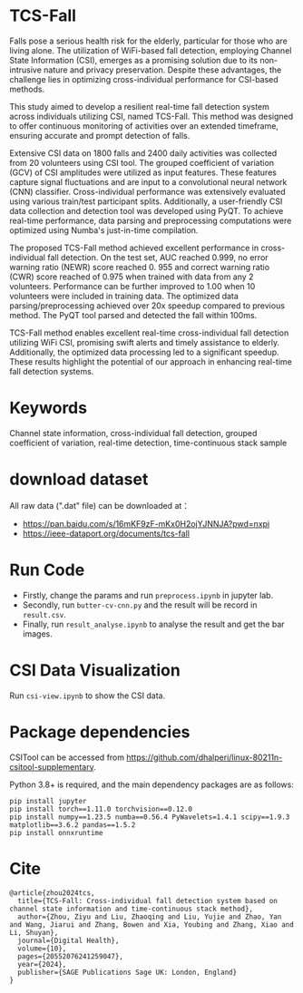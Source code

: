 # TCS-Fall
Falls pose a serious health risk for the elderly, particular for those who are living alone. The utilization of WiFi-based fall detection, employing Channel State Information (CSI), emerges as a promising solution due to its non-intrusive nature and privacy preservation. Despite these advantages, the challenge lies in optimizing cross-individual performance for CSI-based methods. 

This study aimed to develop a resilient real-time fall detection system across individuals utilizing CSI, named TCS-Fall. This method was designed to offer continuous monitoring of activities over an extended timeframe, ensuring accurate and prompt detection of falls. 

Extensive CSI data on 1800 falls and 2400 daily activities was collected from 20 volunteers using CSI tool. The grouped coefficient of variation (GCV) of CSI amplitudes were utilized as input features. These features capture signal fluctuations and are input to a convolutional neural network (CNN) classifier. Cross-individual performance was extensively evaluated using various train/test participant splits. Additionally, a user-friendly CSI data collection and detection tool was developed using PyQT. To achieve real-time performance, data parsing and preprocessing computations were optimized using Numba's just-in-time compilation.

The proposed TCS-Fall method achieved excellent performance in cross-individual fall detection. On the test set, AUC reached 0.999, no error warning ratio (NEWR) score reached 0. 955 and correct warning ratio (CWR) score reached of 0.975 when trained with data from any 2 volunteers. Performance can be further improved to 1.00 when 10 volunteers were included in training data. The optimized data parsing/preprocessing achieved over 20x speedup compared to previous method. The PyQT tool parsed and detected the fall within 100ms.

TCS-Fall method enables excellent real-time cross-individual fall detection utilizing WiFi CSI, promising swift alerts and timely assistance to elderly. Additionally, the optimized data processing led to a significant speedup. These results highlight the potential of our approach in enhancing real-time fall detection systems.

# Keywords
Channel state information, cross-individual fall detection, grouped coefficient of variation, real-time detection, time-continuous stack sample

# download dataset
All raw data (".dat" file) can be downloaded at：
* https://pan.baidu.com/s/16mKF9zF-mKx0H2ojYJNNJA?pwd=nxpi
* https://ieee-dataport.org/documents/tcs-fall

# Run Code
* Firstly, change the params and run ```preprocess.ipynb``` in jupyter lab.
* Secondly, run ```butter-cv-cnn.py``` and the result will be record in ```result.csv```.
* Finally, run ```result_analyse.ipynb``` to analyse the result and get the bar images.

# CSI Data Visualization
Run ```csi-view.ipynb``` to show the CSI data.

# Package dependencies
CSITool can be accessed from https://github.com/dhalperi/linux-80211n-csitool-supplementary.

Python 3.8+ is required, and the main dependency packages are as follows:
```
pip install jupyter
pip install torch==1.11.0 torchvision==0.12.0
pip install numpy==1.23.5 numba==0.56.4 PyWavelets=1.4.1 scipy==1.9.3 matplotlib==3.6.2 pandas==1.5.2
pip install onnxruntime
```

# Cite
```
@article{zhou2024tcs,
  title={TCS-Fall: Cross-individual fall detection system based on channel state information and time-continuous stack method},
  author={Zhou, Ziyu and Liu, Zhaoqing and Liu, Yujie and Zhao, Yan and Wang, Jiarui and Zhang, Bowen and Xia, Youbing and Zhang, Xiao and Li, Shuyan},
  journal={Digital Health},
  volume={10},
  pages={20552076241259047},
  year={2024},
  publisher={SAGE Publications Sage UK: London, England}
}
```
